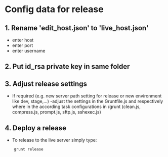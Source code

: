 # Config data for release

## 1. Rename 'edit_host.json' to 'live_host.json'

- enter host
- enter port
- enter username

## 2. Put id_rsa private key in same folder 

## 3. Adjust release settings

- If required (e.g. new server path setting for release or new environment like dev, stage,...) -adjust the settings in the Gruntfile.js and respectively where in the according task configurations in /grunt (clean.js, compress.js, prompt.js, sftp.js, sshexec.js)

## 4. Deploy a release

- To release to the live server simply type:

```sh
    grunt release
```
